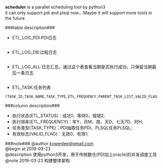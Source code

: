 **scheduler** is a parallel scheduling tool by python3  
it can only support pdi and plsql now，Maybe it will support more tools in the future


###table description###

- ETL\_LOG\_PDI:PDI日志
```(LOG_ID,TASK_ID,ETL_FREQUENCY,ETL_STATUS,ETL_TIME,BEGIN_TIME,END_TIME,LOG)
```
- ETL\_LOG\_DB:过程日志
```(LOG_ID,TASK_ID,ETL_FREQUENCY,ETL_STATUS,ETL_TIME,BEGIN_TIME,END_TIME,LOG_SQLERRM,LOG_ERROR_STACK,LOG_BACKTRACE)
```
- ETL\_LOG\_ALL:日志汇总，通过这个表查看当期是否执行成功，只保留当期最后一条日志
```(TASK_ID,TASK_TYPE,ETL_FREQUENCY,ETL_STATUS,ETL_TIME,BEGIN_TIME,END_TIME)
```
- ETL_TASK:任务列表
```
(TASK_ID,TASK_NAME,TASK_TYPE,ETL_FREQUENCY,PARENT_TASK_LIST,VALID_FLAG)
```

###column description###
- 执行状态(ETL_STATUS)：成功1，等待0，报错2;  
- 执行频率(ETL_FREQUENCY)：年Y、月M、周、天D、七天7D、时H;  
- 任务类型(TASK_TYPE)：PDI抽取任务PDI、PLSQL任务PLSQL;  
- 有效标志(VALID_FLAG)：无效0、有效1;  


###note###
@author         kywenlee@gmail.com  
@begin at       2019-03-23  
@description    使用python3开发，用于传统数仓(PDI加上oracle)的并发调度工具  
@note           2019-03-23  构建整体架构
